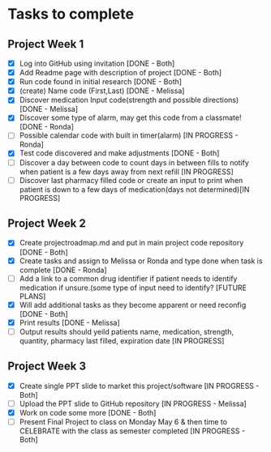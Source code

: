# Tasks to complete

## Project Week 1
- [x] Log into GitHub using invitation [DONE - Both]
- [x] Add Readme page with description of project [DONE - Both]
- [x] Run code found in initial research [DONE - Both]
- [x] (create) Name code (First,Last) [DONE - Melissa]
- [x] Discover medication Input code(strength and possible directions) [DONE - Melissa]
- [x] Discover some type of alarm, may get this code from a classmate! [DONE - Ronda]
- [ ] Possible calendar code with built in timer(alarm) [IN PROGRESS - Ronda]
- [x] Test code discovered and make adjustments [DONE - Both]
- [ ] Discover a day between code to count days in between fills to notify when patient is a few days away from next refill [IN PROGRESS]
- [ ] Discover last pharmacy filled code or create an input to print when patient is down to a few days of medication(days not determined)[IN PROGRESS]

## Project Week 2
- [x] Create projectroadmap.md and put in main project code repository [DONE - Both]
- [x] Create tasks and assign to Melissa or Ronda and type done when task is complete [DONE - Ronda]
- [ ] Add a link to a common drug identifier if patient needs to identify medication if unsure.(some type of input need to identify? [FUTURE PLANS]
- [x] Will add additional tasks as they become apparent or need reconfig [DONE - Both]
- [x] Print results [DONE - Melissa]
- [ ] Output results should yeild patients name, medication, strength, quantity, pharmacy last filled, expiration date [IN PROGRESS]

## Project Week 3
- [x] Create single PPT slide to market this project/software [IN PROGRESS - Both]
- [ ] Upload the PPT slide to GitHub repository [IN PROGRESS - Melissa]
- [x] Work on code some more [DONE - Both]
- [ ] Present Final Project to class on Monday May 6 & then time to CELEBRATE with the class as semester completed [IN PROGRESS - Both]
